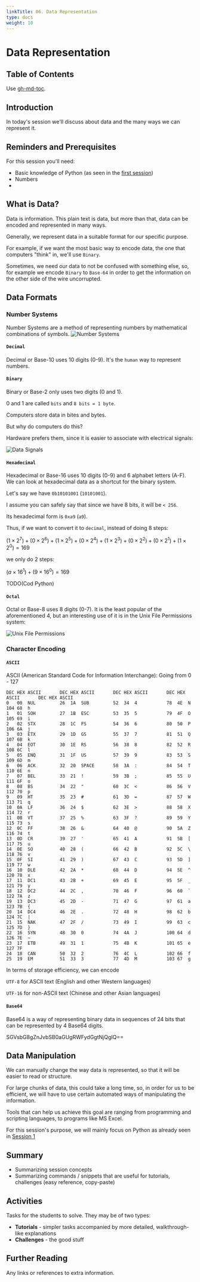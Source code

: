 ```yaml
---
linkTitle: 06. Data Representation
type: docs
weight: 10
---
```


# Data Representation

## Table of Contents

Use [gh-md-toc](https://github.com/ekalinin/github-markdown-toc).

## Introduction

In today's session we'll discuss about data and the many ways we can represent it.

## Reminders and Prerequisites

For this session you'll need:
- Basic knowledge of Python (as seen in the [first session](https://security-summer-school.github.io/essentials/system-exploration/))
- Numbers
- 

## What is Data?

Data is information.
This plain text is data, but more than that, data can be encoded and represented in many ways.

Generally, we represent data in a suitable format for our specific purpose.

For example, if we want the most basic way to encode data, the one that computers "think" in, we'll use `Binary`.

Sometimes, we need our data to not be confused with something else, so, for example we encode `Binary` to `Base-64` in order to get the information on the other side of the wire uncorrupted.

## Data Formats

### Number Systems
Number Systems are a method of representing numbers by mathematical combinations of symbols.
![Number Systems](./assets/number_systems.svg)

#### `Decimal`
Decimal or Base-10 uses 10 digits (0-9). It's the `human` way to represent numbers.

#### `Binary `
Binary or Base-2 only uses two digits (0 and 1).

0 and 1 are called `bits` and `8 bits = 1 byte`.

Computers store data in bites and bytes.

But why do computers do this?

Hardware prefers them, since it is easier to associate with electrical signals:

![Data Signals](./assets/data_signals.svg)

#### `Hexadecimal`
Hexadecimal or Base-16 uses 10 digits (0-9) and 6 alphabet letters (A-F). We can look at hexadecimal data as a shortcut for the binary system.

Let's say we have `0b10101001` (`10101001`).

I assume you can safely say that since we have 8 bits, it will be `< 256`.

Its hexadecimal form is `0xa9` (`a9`).

Thus, if we want to convert it to `decimal`, instead of doing 8 steps:

$(1 × 2^7) + (0 × 2^6) + (1 × 2^5) + (0 × 2^4) + (1 × 2^3) + (0 × 2^2) + (0 × 2^1) + (1 × 2^0) = 169$

we only do 2 steps:

$(a × 16^1) + (9 × 16^0) = 169$

TODO(Cod Python)

#### `Octal`
Octal or Base-8 uses 8 digits (0-7). It is the least popular of the aforementioned 4, but an interesting use of it is in the Unix File Permissions system:

![Unix File Permissions](./assets/unix_file_permissions.svg)

### Character Encoding

#### `ASCII`

ASCII (American Standard Code for Information Interchange):
Going from 0 - 127

```
DEC HEX ASCII       DEC HEX ASCII       DEC HEX ASCII       DEC HEX ASCII       DEC HEX ASCII  
0   00  NUL         26	1A  SUB         52  34  4           78  4E  N           104 68  h     
1   01  SOH         27  1B  ESC         53  35  5           79  4F  O           105 69  i
2   02	STX         28	1C  FS          54  36  6           80  50  P           106 6A	j
3   03	ETX         29	1D  GS          55  37  7           81  51  Q           107 6B	k
4   04	EOT         30	1E  RS          56  38  8           82  52  R           108 6C	l
5   05	ENQ         31	1F  US          57  39  9           83  53  S           109 6D	m
6   06	ACK         32	20  SPACE       58  3A  :           84  54  T           110 6E	n
7   07	BEL         33	21  !           59  3B  ;           85  55  U           111 6F	o
8   08	BS          34	22  "           60  3C  <           86  56  V           112 70	p
9   09	HT          35	23  #           61  3D  =           87  57  W           113 71	q
10  0A	LF          36	24  $           62  3E  >           88  58  X           114 72	r
11  0B	VT          37	25  %           63  3F  ?           89  59  Y           115 73	s
12  0C	FF          38	26  &           64  40  @           90  5A  Z           116 74	t
13  0D	CR          39	27  '           65  41  A           91  5B  [           117 75	u
14  0E	SO          40	28  (           66  42  B           92  5C  \           118 76	v
15  0F	SI          41	29  )           67  43  C           93  5D  ]           119 77	w
16  10	DLE         42	2A  *           68  44  D           94  5E  ^           120 78	x
17  11	DC1         43	2B  +           69  45  E           95  5F  _           121 79	y
18  12	DC2         44	2C  ,           70  46  F           96  60  `           122 7A	z
19  13	DC3         45	2D  -           71  47  G           97  61  a           123 7B	{
20  14	DC4         46	2E  .           72  48  H           98  62  b           124 7C	|
21  15	NAK         47	2F  /           73  49  I           99  63  c           125 7D	}
22  16	SYN         48	30  0           74  4A  J           100 64  d           126 7E	~
23  17	ETB         49	31  1           75  4B  K           101 65  e           127 7F
24  18	CAN         50	32  2           76  4C  L           102 66  f 
25  19	EM          51	33  3           77  4D  M           103 67  g 
```

In terms of storage efficiency, we can encode

`UTF-8` for ASCII text (English and other Western languages)

`UTF-16` for non-ASCII text (Chinese and other Asian languages)

#### `Base64`

Base64 is a way of representing binary data in sequences of 24 bits that can be represented by 4 Base64 digits.

SGVsbG8gZnJvbSB0aGUgRWFydGgtNjQgIQ==


## Data Manipulation

We can manually change the way data is represented, so that it will be easier to read or structure.

For large chunks of data, this could take a long time, so, in order for us to be efficient, we will have to use certain automated ways of manipulating the information.

Tools that can help us achieve this goal are ranging from programming and scripting languages, to programs like MS Excel.

For this session's purpose, we will mainly focus on Python as already seen in [Session 1](https://security-summer-school.github.io/essentials/system-exploration/)


## Summary

- Summarizing session concepts
- Summarizing commands / snippets that are useful for tutorials, challenges (easy reference, copy-paste)

## Activities

Tasks for the students to solve. They may be of two types:
- **Tutorials** - simpler tasks accompanied by more detailed, walkthrough-like explanations
- **Challenges** - the good stuff

## Further Reading

Any links or references to extra information.
